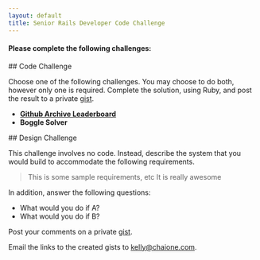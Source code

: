 ```yaml
---
layout: default
title: Senior Rails Developer Code Challenge
---
```


#### Please complete the following challenges:

<div class="challenge" markdown="1">
## Code Challenge

Choose one of the following challenges.  You may choose to do both, however only
one is required.  Complete the solution, using Ruby, and
post the result to a private [gist](http://gist.github.com).

- **[Github Archive Leaderboard](/challenges/github-archive-leaderboard.html)**
- **Boggle Solver**
</div>


<div class="challenge" markdown="1">
## Design Challenge

This challenge involves no code.  Instead, describe the system that you would build
to accommodate the following requirements.

> This is some sample requirements, etc
> It is really awesome

In addition, answer the following questions:

- What would you do if A?
- What would you do if B?

Post your comments on a private [gist](http:/gist.github.com).
</div>

Email the links to the created gists to [kelly@chaione.com](mailto://kelly@chaione.com).
